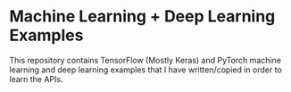 # Machine Learning + Deep Learning Examples
This repository contains TensorFlow (Mostly Keras) and PyTorch machine learning and deep learning examples that I have written/copied in order to learn the APIs.